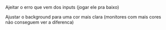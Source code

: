 Ajeitar o erro que vem dos inputs (jogar ele pra baixo)

Ajustar o background para uma cor mais clara (monitores com mais cores não conseguem ver a diferenca)
